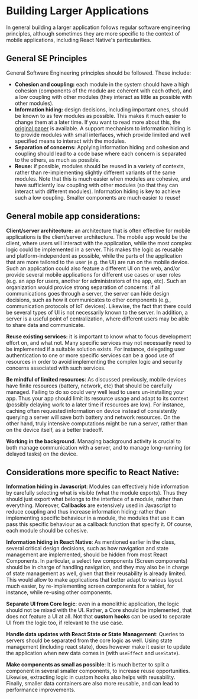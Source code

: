 # Building Larger Applications

In general building a larger application follows regular software engineering principles, although sometimes they are more specific to the context of mobile applications, including React Native's particularities.

## General SE Principles
General Software Engineering principles should be followed. These include:
- **Cohesion and coupling:** each module in the system should have a high cohesion (components of the module are coherent with each other), and a low coupling with other modules (they interact as little as possible with other modules). 
- **Information hiding:** design decisions, including important ones, should be known to as few modules as possible. This makes it much easier to change them at a later time. If you want to read more about this, the [original paper](https://apps.dtic.mil/sti/pdfs/AD0773837.pdf) is available. A support mechanism to information hiding is to provide modules with small interfaces, which provide limited and well specified means to interact with the modules.
- **Separation of concerns:** Applying information hiding and cohesion and coupling should lead to a code base where each concern is separated to the others, as much as possible.
- **Reuse:** if possible, modules should be reused in a variety of contexts, rather than re-implementing slightly different variants of the same modules. Note that this is much easier when modules are cohesive, and have sufficiently low coupling with other modules (so that they can interact with different modules). Information hiding is key to achieve such a low coupling. Smaller components are much easier to reuse!

## General mobile app considerations:

**Client/server architecture:** an architecture that is often effective for mobile applications is the client/server architecture. The mobile app would be the client, where users will interact with the application, while the most complex logic could be implemented in a server. This makes the logic as reusable and platform-independent as possible, while the parts of the application that are more tailored to the user (e.g. the UI) are run on the mobile device. Such an application could also feature a different UI on the web, and/or provide several mobile applications for different use cases or user roles (e.g. an app for users, another for administrators of the app, etc). Such an organization would provice strong separation of concerns: if all communications goes through a server, the server can hide design decisions, such as how it communicates to other components (e.g., communication protocols of IoT devices). Likewise, the fact that there could be several types of UI is not necessarily known to the server. In addition, a server is a useful point of centralization, where different users may be able to share data and communicate.

**Reuse existing services:** it is important to know what to focus development effort on, and what not. Many specific services may not necessarily need to be implemented if a suitable solution exists. For instance, delegating user authentication to one or more specific services can be a good use of resources in order to avoid implementing the complex logic and security concerns associated with such services.

**Be mindful of limited resources**: As discussed previously, mobile devices have finite resources (battery, network, etc) that should be carefully managed. Failing to do so could very well lead to users un-installing your app. Thus your app should limit its resource usage and adapt to its context (possibly delaying work to a later time if resources are low). For instance, caching often requested information on device instead of consistently querying a server will save both battery and network resources. On the other hand, truly intensive computations might be run a server, rather than on the device itself, as a better tradeoff. 

**Working in the background**. Managing background activity is crucial to both manage communication with a server, and to manage long-running (or delayed tasks) on the device. 

## Considerations more specific to React Native:

**Information hiding in Javascript**: Modules can effectively hide information by carefully selecting what is visible (what the module exports). Thus they should just export what belongs to the interface of a module, rather than everything. Moreover, **Callbacks** are extensively used in Javascript to reduce coupling and thus increase information hiding: rather than implementing specific behaviour in a module, the modules that use it can pass this specific behaviour as a callback function that specify it. Of course, each module should be cohesive.

**Information hiding in React Native**: As mentioned earlier in the class, several critical design decisions, such as how navigation and state management are implemented, should be hidden from most React Components. In particular, a select few components (Screen components) should be in charge of handling navigation, and they may also be in charge of state management as well, given that their reusability is already limited. This would allow to make applications that better adapt to various layout much easier, by re-implementing screen components for a tablet, for instance, while re-using other components. 

**Separate UI from Core logic**: even in a monolithic application, the logic should not be mixed with the UI. Rather, a Core should be implemented, that does not feature a UI at all. Not that **custom hooks** can be used to separate UI from the logic too, if relevant to the use case.

**Handle data updates with React State or State Management**: Queries to servers should be separated from the core logic as well. Using state management (including react state), does however make it easier to update the application when new data comes in (with `useEffect` and `useState`).

**Make components as small as possible**: It is much better to split a component in several smaller components, to increase reuse opportunities. Likewise, extracting logic in custom hooks also helps with reusability. Finally, smaller data containers are also more reusable, and can lead to performance improvements.
